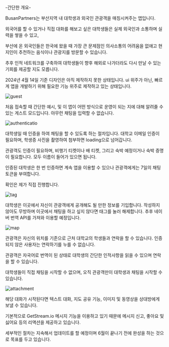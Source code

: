 -간단한 개요-

BusanPartners는 부산지역 내 대학생과 외국인 관광객을 매칭시켜주는 앱입니다.


외국어를 할 수 있거나 직접 대화를 해보고 싶은 대학생들은 실제 외국인과 소통하며 실력을 쌓을 수 있고, 


부산에 온 외국인들은 한국에 왔을 때 가장 큰 문제점인 의사소통의 어려움을 없애고 현지인이 추천하는 음식이나 관광지를 방문할 수 있습니다.


추후 인적 네트워크를 구축하여 대학생들이 향후 해외로 나가더라도 다시 만날 수 있는 기회를 제공할 지도 모릅니다.





2024년 4월 14일 기준
디자인은 아직 제작하지 못한 상태입니다. ui 위주가 아닌, 빠르게 앱을 개발하기 위해 필요한 기능 위주로 제작하고 있는 상태입니다.

![guest](https://github.com/KWON-minseok5247/BusanPartners/assets/63951789/3ebada64-7eba-44ab-b2e1-52698e56a62d)

처음 접속할 때 간단한 예시, 및 이 앱이 어떤 방식으로 운영이 되는 지에 대해 알려줄 수 있는 게스트 모드입니다. 아무런 채팅을 입력할 수 없습니다.






![authenticatio ](https://github.com/KWON-minseok5247/BusanPartners/assets/63951789/bf46fd80-d468-48b7-b134-8fa72f6582f6)

대학생일 때 인증을 하여 채팅을 할 수 있도록 하는 절차입니다. 대학교 이메일 인증이 필요하며, 학생증 사진을 촬영하여 첨부하면 loading으로 넘어갑니다.

관광객도 인증이 필요하며, 비행기 티켓이나 배 티켓, 그리고 숙박 예정이거나 숙박 증명이 필요합니다. 모두 이름이 들어가 있으면 됩니다. 

인증된 대학생은 한 번 인증하면 계속 앱을 이용할 수 있으나 관광객에게는 7일의 채팅 토큰을 부여합니다. 

확인은 제가 직접 진행합니다. 






![tag](https://github.com/KWON-minseok5247/BusanPartners/assets/63951789/571fbbe2-252a-4ead-90b8-4e1b3e27dd6a)

대학생은 이곳에서 자신이 관광객에게 공개해도 될 만한 정보를 기입합니다. 작성하지 않아도 무방하며 이곳에서 채팅을 하고 싶지 않다면 태그를 눌러 해제합니다.
추후 네이버 번역 API를 가져와 이용할 예정입니다.







![map](https://github.com/KWON-minseok5247/BusanPartners/assets/63951789/93493c5c-4a0a-428b-a569-b68d95515267)

관광객은 자신의 위치를 기준으로 근처 대학교의 학생들과 연락을 할 수 있습니다. 인증되지 않은 사용자는 연락하기를 누를 수 없습니다.

관광객은 자국어로 번역이 된 상태로 대학생의 간단한 인적사항을 읽을 수 있으며 연락을 할 수 있습니다.

대학생들이 직접 채팅을 시작할 수 없으며, 오직 관광객만이 대학생과 채팅을 시작할 수 있습니다.






![attachment](https://github.com/KWON-minseok5247/BusanPartners/assets/63951789/19ee4229-7f86-4795-8ec0-83022c306a39)

해당 대화가 시작된다면 텍스트 대화, 지도 공유 기능, 이미지 및 동영상을 상대방에게 보낼 수 있습니다. 

기본적으로 GetStream.io 메시지 기능을 이용하고 있기 때문에 메시지 신고, 좋아요 및 싫어요 등의 리액션을 제공하고 있습니다.



세부적인 절차는 지속해서 업데이트를 할 예정이며 6월이 끝나기 전에 완성을 하는 것으로 목표를 두고 있습니다.
